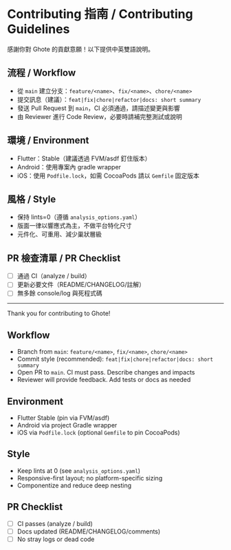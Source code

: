 # Contributing 指南 / Contributing Guidelines

感謝你對 Ghote 的貢獻意願！以下提供中英雙語說明。

## 流程 / Workflow
- 從 `main` 建立分支：`feature/<name>`、`fix/<name>`、`chore/<name>`
- 提交訊息（建議）：`feat|fix|chore|refactor|docs: short summary`
- 發送 Pull Request 到 `main`，CI 必須通過，請描述變更與影響
- 由 Reviewer 進行 Code Review，必要時請補完整測試或說明

## 環境 / Environment
- Flutter：Stable（建議透過 FVM/asdf 釘住版本）
- Android：使用專案內 gradle wrapper
- iOS：使用 `Podfile.lock`，如需 CocoaPods 請以 `Gemfile` 固定版本

## 風格 / Style
- 保持 lints=0（遵循 `analysis_options.yaml`）
- 版面一律以響應式為主，不做平台特化尺寸
- 元件化、可重用、減少巢狀層級

## PR 檢查清單 / PR Checklist
- [ ] 通過 CI（analyze / build）
- [ ] 更新必要文件（README/CHANGELOG/註解）
- [ ] 無多餘 console/log 與死程式碼

---

Thank you for contributing to Ghote!

## Workflow
- Branch from `main`: `feature/<name>`, `fix/<name>`, `chore/<name>`
- Commit style (recommended): `feat|fix|chore|refactor|docs: short summary`
- Open PR to `main`. CI must pass. Describe changes and impacts
- Reviewer will provide feedback. Add tests or docs as needed

## Environment
- Flutter Stable (pin via FVM/asdf)
- Android via project Gradle wrapper
- iOS via `Podfile.lock` (optional `Gemfile` to pin CocoaPods)

## Style
- Keep lints at 0 (see `analysis_options.yaml`)
- Responsive-first layout; no platform-specific sizing
- Componentize and reduce deep nesting

## PR Checklist
- [ ] CI passes (analyze / build)
- [ ] Docs updated (README/CHANGELOG/comments)
- [ ] No stray logs or dead code
